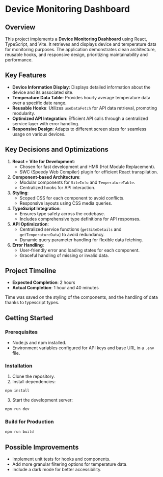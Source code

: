 # Device Monitoring Dashboard

## Overview

This project implements a **Device Monitoring Dashboard** using React, TypeScript, and Vite. It retrieves and displays device and temperature data for monitoring purposes. The application demonstrates clean architecture, reusable hooks, and responsive design, prioritizing maintainability and performance.

## Key Features

- **Device Information Display**: Displays detailed information about the device and its associated site.
- **Temperature Data Table**: Provides hourly average temperature data over a specific date range.
- **Reusable Hooks**: Utilizes `useDataFetch` for API data retrieval, promoting modularity.
- **Optimized API Integration**: Efficient API calls through a centralized service layer with error handling.
- **Responsive Design**: Adapts to different screen sizes for seamless usage on various devices.

## Key Decisions and Optimizations

1. **React + Vite for Development**:
   - Chosen for fast development and HMR (Hot Module Replacement).
   - SWC (Speedy Web Compiler) plugin for efficient React transpilation.
2. **Component-based Architecture**:
   - Modular components for `SiteInfo` and `TemperatureTable`.
   - Centralized hooks for API interaction.
3. **Styling**:
   - Scoped CSS for each component to avoid conflicts.
   - Responsive layouts using CSS media queries.
4. **TypeScript Integration**:
   - Ensures type safety across the codebase.
   - Includes comprehensive type definitions for API responses.
5. **API Optimization**:
   - Centralized service functions (`getSiteDetails` and `getTemperatureData`) to avoid redundancy.
   - Dynamic query parameter handling for flexible data fetching.
6. **Error Handling**:
   - User-friendly error and loading states for each component.
   - Graceful handling of missing or invalid data.

## Project Timeline

- **Expected Completion**: 2 hours
- **Actual Completion**: 1 hour and 40 minutes

Time was saved on the styling of the components, and the handling of data thanks to typescript types.

## Getting Started

### Prerequisites

- Node.js and npm installed.
- Environment variables configured for API keys and base URL in a `.env` file.

### Installation

1. Clone the repository.
2. Install dependencies:

```bash
npm install
```

3. Start the development server:

```bash
npm run dev
```

### Build for Production

```bash
npm run build
```

## Possible Improvements

- Implement unit tests for hooks and components.
- Add more granular filtering options for temperature data.
- Include a dark mode for better accessibility.

